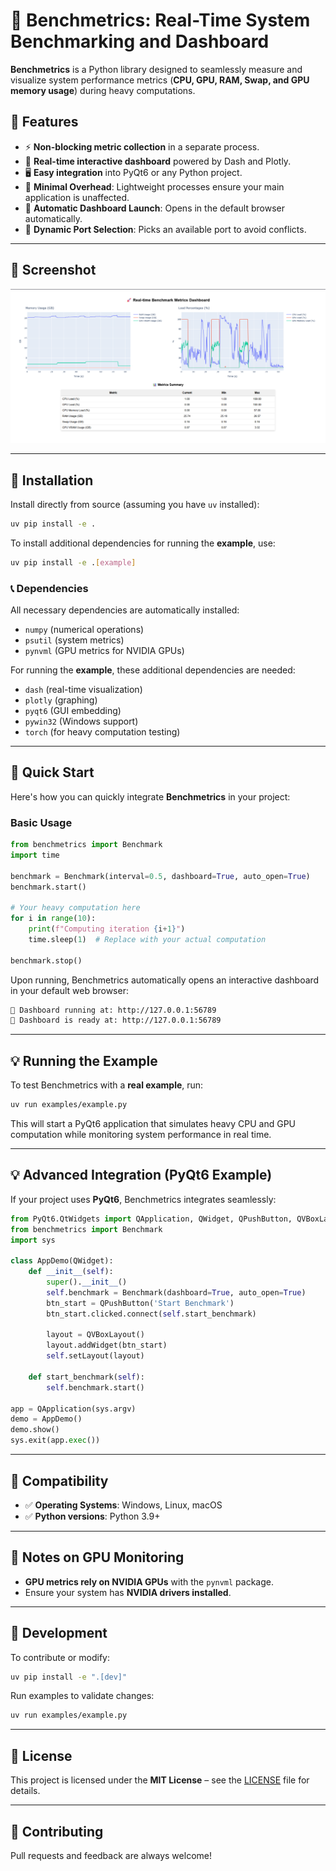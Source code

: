 # 🚀 Benchmetrics: Real-Time System Benchmarking and Dashboard

**Benchmetrics** is a Python library designed to seamlessly measure and visualize system performance metrics (**CPU, GPU, RAM, Swap, and GPU memory usage**) during heavy computations.

## 📌 Features

- ⚡ **Non-blocking metric collection** in a separate process.
- 🎨 **Real-time interactive dashboard** powered by Dash and Plotly.
- 🖥️ **Easy integration** into PyQt6 or any Python project.
- 🏃 **Minimal Overhead**: Lightweight processes ensure your main application is unaffected.
- 🚀 **Automatic Dashboard Launch**: Opens in the default browser automatically.
- 🔄 **Dynamic Port Selection**: Picks an available port to avoid conflicts.

---

## 🦺 Screenshot

![alt text](image.png)

---

## 🚀 Installation

Install directly from source (assuming you have `uv` installed):

```sh
uv pip install -e .
```

To install additional dependencies for running the **example**, use:

```sh
uv pip install -e .[example]
```

### 📞 Dependencies

All necessary dependencies are automatically installed:

- `numpy` (numerical operations)
- `psutil` (system metrics)
- `pynvml` (GPU metrics for NVIDIA GPUs)

For running the **example**, these additional dependencies are needed:

- `dash` (real-time visualization)
- `plotly` (graphing)
- `pyqt6` (GUI embedding)
- `pywin32` (Windows support)
- `torch` (for heavy computation testing)

---

## 🎯 Quick Start

Here's how you can quickly integrate **Benchmetrics** in your project:

### **Basic Usage**

```python
from benchmetrics import Benchmark
import time

benchmark = Benchmark(interval=0.5, dashboard=True, auto_open=True)
benchmark.start()

# Your heavy computation here
for i in range(10):
    print(f"Computing iteration {i+1}")
    time.sleep(1)  # Replace with your actual computation

benchmark.stop()
```

Upon running, Benchmetrics automatically opens an interactive dashboard in your default web browser:

```sh
🔗 Dashboard running at: http://127.0.0.1:56789
💪 Dashboard is ready at: http://127.0.0.1:56789
```

---

## 💡 Running the Example

To test Benchmetrics with a **real example**, run:

```sh
uv run examples/example.py
```

This will start a PyQt6 application that simulates heavy CPU and GPU computation while monitoring system performance in real time.

---

## 💡 Advanced Integration (PyQt6 Example)

If your project uses **PyQt6**, Benchmetrics integrates seamlessly:

```python
from PyQt6.QtWidgets import QApplication, QWidget, QPushButton, QVBoxLayout
from benchmetrics import Benchmark
import sys

class AppDemo(QWidget):
    def __init__(self):
        super().__init__()
        self.benchmark = Benchmark(dashboard=True, auto_open=True)
        btn_start = QPushButton('Start Benchmark')
        btn_start.clicked.connect(self.start_benchmark)
        
        layout = QVBoxLayout()
        layout.addWidget(btn_start)
        self.setLayout(layout)

    def start_benchmark(self):
        self.benchmark.start()

app = QApplication(sys.argv)
demo = AppDemo()
demo.show()
sys.exit(app.exec())
```

---

## 🐍 Compatibility

- ✅ **Operating Systems**: Windows, Linux, macOS
- ✅ **Python versions**: Python 3.9+

---

## 📌 Notes on GPU Monitoring

- **GPU metrics rely on NVIDIA GPUs** with the `pynvml` package.
- Ensure your system has **NVIDIA drivers installed**.

---

## 🔧 Development

To contribute or modify:

```sh
uv pip install -e ".[dev]"
```

Run examples to validate changes:

```sh
uv run examples/example.py
```

---

## 📝 License

This project is licensed under the **MIT License** – see the [LICENSE](LICENSE) file for details.

---

## 🙌 Contributing

Pull requests and feedback are always welcome!

